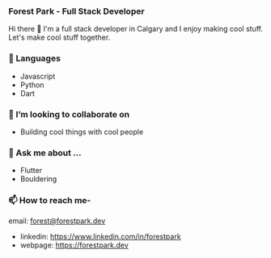 ### Forest Park - Full Stack Developer

Hi there 👋 I'm a full stack developer in Calgary and I enjoy making cool stuff. Let's make cool stuff together.

### **🔭 Languages**
- Javascript
- Python
- Dart

### **👯 I’m looking to collaborate on**
- Building cool things with cool people

### **💬 Ask me about ...**
- Flutter
- Bouldering

### **📫 How to reach me**-
 email: forest@forestpark.dev
- linkedin: https://www.linkedin.com/in/forestpark
- webpage: https://forestpark.dev
